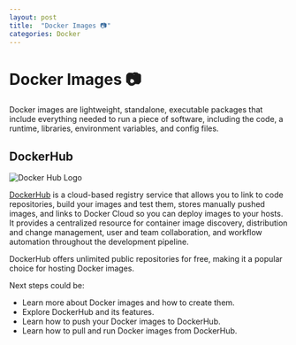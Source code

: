 ```yaml
---
layout: post
title:  "Docker Images 📷"
categories: Docker
---
```


# Docker Images 📷

Docker images are lightweight, standalone, executable packages that include everything needed to run a piece of software, including the code, a runtime, libraries, environment variables, and config files.

## DockerHub

![Docker Hub Logo](https://avatars.githubusercontent.com/u/5429470?s=200&v=4)

[DockerHub](https://hub.docker.com/) is a cloud-based registry service that allows you to link to code repositories, build your images and test them, stores manually pushed images, and links to Docker Cloud so you can deploy images to your hosts. It provides a centralized resource for container image discovery, distribution and change management, user and team collaboration, and workflow automation throughout the development pipeline.

DockerHub offers unlimited public repositories for free, making it a popular choice for hosting Docker images.

Next steps could be:

- Learn more about Docker images and how to create them.
- Explore DockerHub and its features.
- Learn how to push your Docker images to DockerHub.
- Learn how to pull and run Docker images from DockerHub.